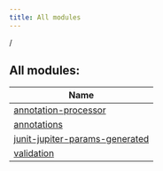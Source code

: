 ```yaml
---
title: All modules
---
```

/



## All modules:


| Name |
|---|
| [annotation-processor](annotation-processor/index.html) |  |
| [annotations](annotations/index.html) |  |
| [junit-jupiter-params-generated](junit-jupiter-params-generated/index.html) |  |
| [validation](validation/index.html) |  |

